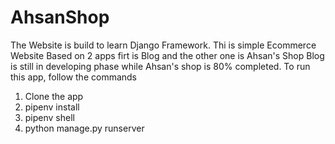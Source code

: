 # AhsanShop
The Website is build to learn Django Framework.
Thi is simple Ecommerce Website Based on 2 apps firt is Blog and the other one is Ahsan's Shop
Blog is still in developing phase while Ahsan's shop is 80% completed.
To run this app, follow the commands
1) Clone the app
2) pipenv install
3) pipenv shell
4) python manage.py runserver
